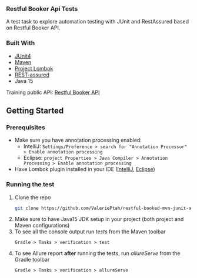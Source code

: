 <h3>Restful Booker Api Tests</h3>

  <p>
    A test task to explore automation testing with JUnit and RestAssured based on Restful Booker API.
  </p>


### Built With

* [JUnit4](https://junit.org/junit4/)
* [Maven](https://maven.apache.org/)
* [Project Lombok](https://projectlombok.org/)
* [REST-assured](https://rest-assured.io/)
* Java 15

Training public API: [Restful Booker API](https://restful-booker.herokuapp.com)

<!-- GETTING STARTED -->
## Getting Started
### Prerequisites

* Make sure you have annotation processing enabled:
    * IntelliJ: ```Settings/Preference > search for "Annotation Processor" > Enable annotation processing```
    * Eclipse: ```project Properties > Java Compiler > Annotation Processing > Enable annotation processing```
* Have Lombok plugin installed in your IDE ([IntelliJ](https://projectlombok.org/setup/intellij), [Eclipse](https://projectlombok.org/setup/eclipse))

### Running the test

1. Clone the repo
   ```sh
   git clone https://github.com/ValeriePtah/restful-booked-mvn-junit-auto-test.git
   ```
2. Make sure to have Java15 JDK setup in your project (both project and Maven configurations)
3. To see all the console output run _tests_ from the Maven toolbar
   ```
   Gradle > Tasks > verification > test
   ```
4. To see Allure report **after** running the tests, run _allureServe_ from the Gradle toolbar
   ```
   Gradle > Tasks > verification > allureServe
   ```
